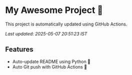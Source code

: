 # My Awesome Project 🚀

This project is automatically updated using GitHub Actions.

_Last updated: 2025-05-07 20:51:23 IST_

## Features
- Auto-update README using Python 🐍
- Auto Git push with GitHub Actions 🤖

